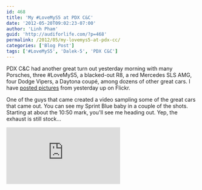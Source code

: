```yaml
---
id: 468
title: 'My #LoveMyS5 at PDX C&C'
date: '2012-05-20T09:02:23-07:00'
author: 'Linh Pham'
guid: 'http://audiforlife.com/?p=468'
permalink: /2012/05/my-lovemys5-at-pdx-cc/
categories: ['Blog Post']
tags: ['#LoveMyS5', 'Dalek-5', 'PDX C&C']
---
```


PDX C&C had another great turn out yesterday morning with many Porsches, three #LoveMyS5, a blacked-out R8, a red Mercedes SLS AMG, four Dodge Vipers, a Daytona coupé, among dozens of other great cars. I have [posted pictures](http://www.flickr.com/photos/questionlp/sets/72157629807416074/) from yesterday up on Flickr.

One of the guys that came created a video sampling some of the great cars that came out. You can see my Sprint Blue baby in a couple of the shots. Starting at about the 10:50 mark, you'll see me heading out. Yep, the exhaust is still stock...

<iframe src="https://www.youtube.com/embed/bP_9tgCRw74?si=UJrsFqCh6B8jOITn&start=649" title="YouTube video player" frameborder="0" allow="accelerometer; autoplay; clipboard-write; encrypted-media; gyroscope; picture-in-picture; web-share" referrerpolicy="strict-origin-when-cross-origin" allowfullscreen></iframe>
